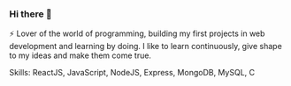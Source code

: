 ### Hi there 👋

⚡ Lover of the world of programming, building my first projects in web development and learning by doing.
I like to learn continuously, give shape to my ideas and make them come true.

Skills:
ReactJS, JavaScript, NodeJS, Express, MongoDB, MySQL, C
<!--
**GitSkynet/GitSkynet** is a ✨ _special_ ✨ repository because its `README.md` (this file) appears on your GitHub profile.

Here are some ideas to get you started:

- 🔭 I’m currently working on ...
- 🌱 I’m currently learning ...
- 👯 I’m looking to collaborate on ...
- 🤔 I’m looking for help with ...
- 💬 Ask me about ...
- 📫 How to reach me: ...
- 😄 Pronouns: ...
- ⚡ Fun fact: ...
-->

